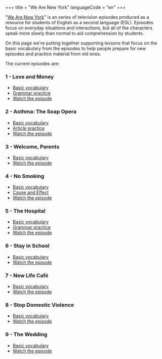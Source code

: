 +++
title = "We Are New York"
languageCode = "en"
+++

"[We Are New
York](http://www.nyc.gov/html/weareny/html/videos/videos.shtml)" is an
series of television episodes produced as a resource for students of
English as a second language (ESL). Episodes focus on everyday
situations and interactions, but all of the characters speak more slowly
than normal to aid comprehension by students.

On this page we're putting together supporting lessons that focus on the
basic vocabulary from the episodes to help people prepare for new
episodes and practice material from old ones.

The current episodes are:

### 1 - Love and Money

  - [Basic vocabulary](/en/Love_and_Money_vocabulary)
  - [Grammar practice](/en/Love_and_Money_grammar)
  - [Watch the
    episode](http://www.nyc.gov/html/weareny/media/video/loveandmoney.asx)

### 2 - Asthma: The Soap Opera

  - [Basic vocabulary](/en/Asthma_the_Soap_Opera_vocabulary)
  - [Article practice](/en/WANY_2_article_practice)
  - [Watch the
    episode](http://www.nyc.gov/html/weareny/media/video/asthma.asx)

### 3 - Welcome, Parents

  - [Basic vocabulary](/en/Welcome%2C_Parents)
  - [Watch the
    episode](http://www.nyc.gov/html/weareny/media/video/welcomeparents.asx)

### 4 - No Smoking

  - [Basic vocabulary](/en/No_Smoking)
  - [Cause and Effect](/en/WANY_4_cause_and_effect)
  - [Watch the
    episode](http://www.nyc.gov/html/weareny/media/video/nosmoking.asx)

### 5 - The Hospital

  - [Basic vocabulary](/en/The_Hospital)
  - [Grammar practice](/en/WANY_Hospital_grammar)
  - [Watch the
    episode](http://www.nyc.gov/html/weareny/media/video/hospital.asx)

### 6 - Stay in School

  - [Basic vocabulary](/en/Stay_In_School)
  - [Watch the
    episode](http://www.nyc.gov/html/weareny/media/video/stayinschool.asx)

### 7 - New Life Café

  - [Basic vocabulary](/en/New_Life_Cafe)
  - [Watch the
    episode](http://www.nyc.gov/html/weareny/media/video/newlifecafe.asx)

### 8 - Stop Domestic Violence

  - [Basic vocabulary](/en/Stop_Domestic_Violence)
  - [Watch the
    episode](http://www.nyc.gov/html/weareny/media/video/domesticviolence.asx)

### 9 - The Wedding

  - [Basic vocabulary](/en/The_Wedding)
  - [Watch the
    episode](http://www.nyc.gov/html/weareny/media/video/wedding.asx)
